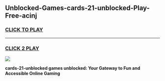 
## Unblocked-Games-cards-21-unblocked-Play-Free-acinj
<h3>
<a href="https://premium76.site?title=cards-21-unblocked&ref=10A">CLICK TO PLAY</a></h3>
<hr>

<h3>
<a href="https://premium76.site?title=cards-21-unblocked&ref=10A">CLICK 2 PLAY</a>
  
</h3>

<a href="https://premium76.site?title=cards-21-unblocked&ref=10A"><img src="https://clearcache.store/games.png"></a>


**cards-21-unblocked games unblocked: Your Gateway to Fun and Accessible Online Gaming**
